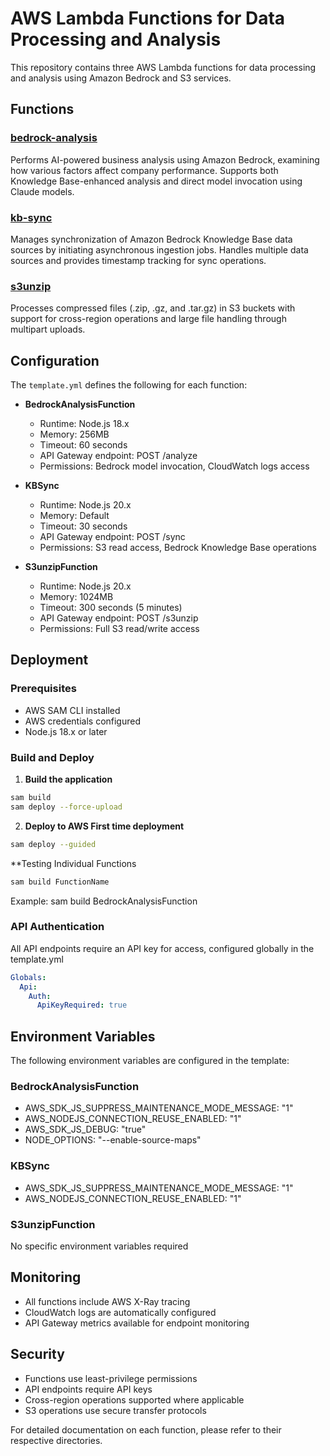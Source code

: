 # AWS Lambda Functions for Data Processing and Analysis

This repository contains three AWS Lambda functions for data processing and analysis using Amazon Bedrock and S3 services.

## Functions

### [bedrock-analysis](./bedrock-analysis/)
Performs AI-powered business analysis using Amazon Bedrock, examining how various factors affect company performance. Supports both Knowledge Base-enhanced analysis and direct model invocation using Claude models.

### [kb-sync](./kb-sync/)
Manages synchronization of Amazon Bedrock Knowledge Base data sources by initiating asynchronous ingestion jobs. Handles multiple data sources and provides timestamp tracking for sync operations.

### [s3unzip](./s3unzip/)
Processes compressed files (.zip, .gz, and .tar.gz) in S3 buckets with support for cross-region operations and large file handling through multipart uploads.

## Configuration

The `template.yml` defines the following for each function:

- **BedrockAnalysisFunction**
  - Runtime: Node.js 18.x
  - Memory: 256MB
  - Timeout: 60 seconds
  - API Gateway endpoint: POST /analyze
  - Permissions: Bedrock model invocation, CloudWatch logs access

- **KBSync**
  - Runtime: Node.js 20.x
  - Memory: Default
  - Timeout: 30 seconds
  - API Gateway endpoint: POST /sync
  - Permissions: S3 read access, Bedrock Knowledge Base operations

- **S3unzipFunction**
  - Runtime: Node.js 20.x
  - Memory: 1024MB
  - Timeout: 300 seconds (5 minutes)
  - API Gateway endpoint: POST /s3unzip
  - Permissions: Full S3 read/write access

## Deployment

### Prerequisites
- AWS SAM CLI installed
- AWS credentials configured
- Node.js 18.x or later

### Build and Deploy

1. **Build the application**
```bash
sam build
sam deploy --force-upload
```

2. **Deploy to AWS First time deployment**
```bash
sam deploy --guided
```

**Testing Individual Functions
```bash
sam build FunctionName
```
Example: sam build BedrockAnalysisFunction

### API Authentication ###
All API endpoints require an API key for access, configured globally in the template.yml
```yaml
Globals:
  Api:
    Auth:
      ApiKeyRequired: true
```

## Environment Variables

The following environment variables are configured in the template:

### BedrockAnalysisFunction
- AWS_SDK_JS_SUPPRESS_MAINTENANCE_MODE_MESSAGE: "1"
- AWS_NODEJS_CONNECTION_REUSE_ENABLED: "1"
- AWS_SDK_JS_DEBUG: "true"
- NODE_OPTIONS: "--enable-source-maps"

### KBSync
- AWS_SDK_JS_SUPPRESS_MAINTENANCE_MODE_MESSAGE: "1"
- AWS_NODEJS_CONNECTION_REUSE_ENABLED: "1"

### S3unzipFunction
No specific environment variables required

## Monitoring

- All functions include AWS X-Ray tracing
- CloudWatch logs are automatically configured
- API Gateway metrics available for endpoint monitoring

## Security

- Functions use least-privilege permissions
- API endpoints require API keys
- Cross-region operations supported where applicable
- S3 operations use secure transfer protocols

For detailed documentation on each function, please refer to their respective directories.
